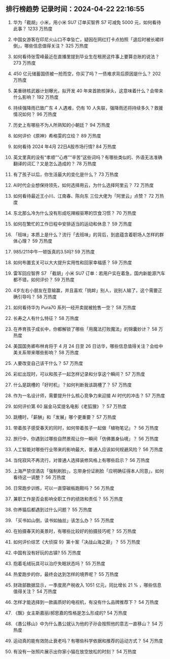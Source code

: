 
## 排行榜趋势 记录时间：2024-04-22 22:16:55
  
  1. 华为「截胡」小米，用小米 SU7 订单买智界 S7 可减免 5000 元，如何看待此事？ 1233 万热度
    
  2. 中国女游客在印尼火山口不幸坠亡，疑因在网红打卡点拍照「退后时被长裙绊倒」，哪些信息值得关注？ 325 万热度
    
  3. 如何看待张雪峰最近在直播里提到毕业生在租房这件事上要算总账的说法？ 273 万热度
    
  4. 450 亿元储蓄国债被一抢而空，你买了吗？一债难求背后原因是什么？ 202 万热度
    
  5. 美重磅核武器计划曝光，拟开发 40 年来首款核弹头，这意味着什么？会带来什么影响？ 192 万热度
    
  6. 持续强降雨已致广东 4 人遇难，仍有 10 人失联，强降雨还将持续多久？救援情况如何？ 96 万热度
    
  7. 历史上有哪些不为人所熟知的小朝廷？ 94 万热度
    
  8. 如何评价《原神》希格雯的立绘？ 89 万热度
    
  9. 如何看待 2024 年4月 22日A股市场行情? 84 万热度
    
  10. 英文里真的没有“孝顺”“心疼”“辛苦”这些词吗？有哪些类似的、外语无法准确翻译的词汇？又是怎么造成的？ 78 万热度
    
  11. 有了孩子以后，你生活最大的变化是什么？ 73 万热度
    
  12. AI时代企业想保持领先，如何选择用云，为什么选择阿里云？ 72 万热度
    
  13. 如何看待最近王小川、江南春、陈向东 三位大佬为「阿里云」点赞？ 72 万热度
    
  14. 东北那么冷为什么没有形成吃辣椒驱寒的饮食习惯？ 70 万热度
    
  15. 如何在繁忙的工作日程中安排适当的运动和休息？ 59 万热度
    
  16. 「班味」本质上是什么？流行「去班味」的背后，到底蕴含着职场人怎样的群体心理？ 59 万热度
    
  17. 985/211中午一顿饭真的3.5吗? 59 万热度
    
  18. 如何布置玄关可以大大提升实用性和回家幸福感？ 59 万热度
    
  19. 雷军回应智界 S7 「截胡」小米 SU7 订单：若用户实在着急，国内新能源汽车都不错，如何评价？ 59 万热度
    
  20. 4岁左右小朋友在意输赢，并且喜欢「挑衅」别人，说别人输了，这个需要正确引导吗？ 58 万热度
    
  21. 如何看待华为 Pura70 系列一经开卖就被抢售一空？ 58 万热度
    
  22. 长寿之人有什么特征？ 58 万热度
    
  23. 在养育孩子成长中，你都解锁了哪些「用魔法打败魔法」的锦囊妙计？ 58 万热度
    
  24. 美国国务卿布林肯将于 4 月 24 日至 26 日访华，哪些信息值得关注？会给中美关系带来哪些影响？ 58 万热度
    
  25. 人要改变自己该干什么？ 57 万热度
    
  26. 彩虹出现时，可以和孩子一起怎样记录和分享这个瞬间？ 57 万热度
    
  27. 什么是跳槽的「好时机」？如何判断我该跳槽了？ 57 万热度
    
  28. 作为一名设计师，需要提升什么核心竞争力来迎接 AI 时代的冲击？ 57 万热度
    
  29. 如何评价第 60 届金马奖提名电影《老狐狸》？ 57 万热度
    
  30. 跳槽时，「薪酬」和「发展」哪个更重要？ 57 万热度
    
  31. 带着孩子感受春天的同时，如何带着孩子一起做「植物笔记」？ 56 万热度
    
  32. 旅行中，你遇到过哪些自然景观让你一瞬间「仿佛置身仙境」？ 56 万热度
    
  33. 人工智能对哪些行业带来的影响最大，普通人应该如何规避风险？ 56 万热度
    
  34. 当侘寂风不再流行，对普通人选择装修风格上有哪些启示？ 56 万热度
    
  35. 上海严禁住酒店「强制刷脸」，忘带身份证刷脸「应明确征得本人同意」，如何看待这一调整？ 56 万热度
    
  36. 日常跑步训练，可以一直穿碳板跑鞋吗？ 56 万热度
    
  37. 兼职工作是否会影响全职工作的绩效和责任？ 55 万热度
    
  38. 你养猫后都遇到过什么问题？ 55 万热度
    
  39. 「买书如山倒，读书如抽丝」该怎么办？ 55 万热度
    
  40. 在拍摄春天的美景时，有哪些比较好的拍摄技巧呢？ 55 万热度
    
  41. 如何评价综艺《大侦探 9》第十案「决战山海之巅」？ 55 万热度
    
  42. 中国有没有好玩的古镇? 55 万热度
    
  43. 抱着毛绒玩具可以治疗失眠状态吗？ 55 万热度
    
  44. 热爱跑步的你，最终会达到怎样的境界呢？ 55 万热度
    
  45. 财政部数据显示，一季度房产税收入 1051 亿元，同比增长 21 % ，哪些信息值得关注？ 54 万热度
    
  46. 怎样才能选择到一款画质好的电视机，有没有什么品牌推荐下？ 54 万热度
    
  47. 《飘》女主斯嘉丽/郝思嘉的性格是怎么形成的? 54 万热度
    
  48. 《愚公移山》中为什么愚公就认为他的子孙会按照他的意志一直移山？ 54 万热度
    
  49. 运动真的能有效防止衰老吗？有哪些科学依据和推荐的运动方式？ 54 万热度
    
  50. 有没有一张照片展示出你家小猫在放空放松的时刻？ 54 万热度
    